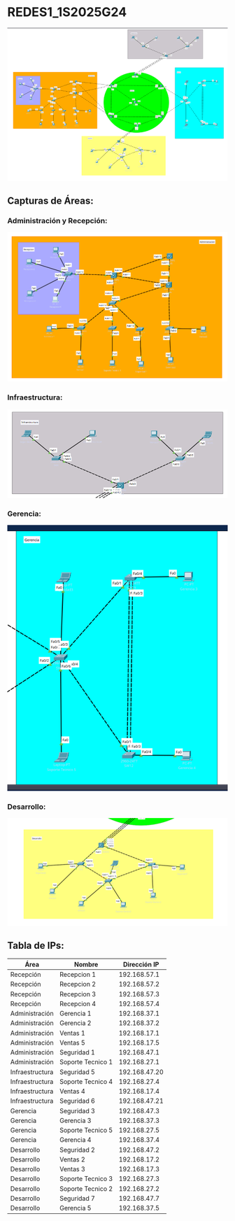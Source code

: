 # REDES1_1S2025G24

![subnet](./imgs/all.png)

## Capturas de Áreas:

### Administración y Recepción:

![admin_reception](./imgs/admin.png)

### Infraestructura:

![infraestructure](./imgs/structure.png)

### Gerencia:

![management](./imgs/manage.png)

### Desarrollo:

![development](./imgs/develop.png)

## Tabla de IPs:
| Área            |     Nombre        | Dirección IP    |
|-----------------|-------------------|-----------------|
| Recepción       | Recepcion 1       | 192.168.57.1    |
| Recepción       | Recepcion 2       | 192.168.57.2    |
| Recepción       | Recepcion 3       | 192.168.57.3    |
| Recepción       | Recepcion 4       | 192.168.57.4    |
| Administración  | Gerencia 1        | 192.168.37.1    |
| Administración  | Gerencia 2        | 192.168.37.2    |
| Administración  | Ventas 1          | 192.168.17.1    |
| Administración  | Ventas 5          | 192.168.17.5    |
| Administración  | Seguridad 1       | 192.168.47.1    |
| Administración  | Soporte Tecnico 1 | 192.168.27.1    |
| Infraestructura | Seguridad 5       | 192.168.47.20   |
| Infraestructura | Soporte Tecnico 4 | 192.168.27.4    |
| Infraestructura | Ventas 4          | 192.168.17.4    |
| Infraestructura | Seguridad 6       | 192.168.47.21   |
| Gerencia        | Seguridad 3       | 192.168.47.3    |
| Gerencia        | Gerencia 3        | 192.168.37.3    |
| Gerencia        | Soporte Tecnico 5 | 192.168.27.5    |
| Gerencia        | Gerencia 4        | 192.168.37.4    |
| Desarrollo      | Seguridad 2       | 192.168.47.2    |
| Desarrollo      | Ventas 2          | 192.168.17.2    |
| Desarrollo      | Ventas 3          | 192.168.17.3    |
| Desarrollo      | Soporte Tecnico 3 | 192.168.27.3    |
| Desarrollo      | Soporte Tecnico 2 | 192.168.27.2    |
| Desarrollo      | Seguridad 7       | 192.168.47.7    |
| Desarrollo      | Gerencia 5        | 192.168.37.5    |
